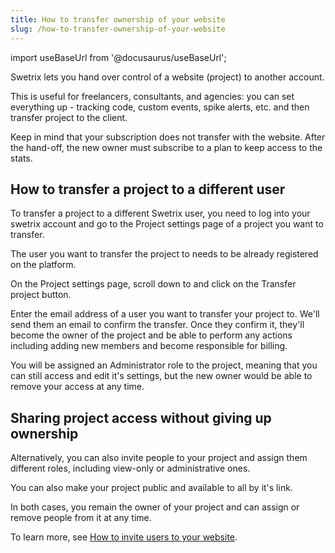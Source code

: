 ```yaml
---
title: How to transfer ownership of your website
slug: /how-to-transfer-ownership-of-your-website
---
```


import useBaseUrl from '@docusaurus/useBaseUrl';

Swetrix lets you hand over control of a website (project) to another account. 

This is useful for freelancers, consultants, and agencies: you can set everything up - tracking code, custom events, spike alerts, etc. and then transfer project to the client.

Keep in mind that your subscription does not transfer with the website. After the hand-off, the new owner must subscribe to a plan to keep access to the stats.

## How to transfer a project to a different user

To transfer a project to a different Swetrix user, you need to log into your swetrix account and go to the Project settings page of a project you want to transfer.

The user you want to transfer the project to needs to be already registered on the platform.

On the Project settings page, scroll down to and click on the Transfer project button.

Enter the email address of a user you want to transfer your project to. We'll send them an email to confirm the transfer. Once they confirm it, they'll become the owner of the project and be able to perform any actions including adding new members and become responsible for billing.

You will be assigned an Administrator role to the project, meaning that you can still access and edit it's settings, but the new owner would be able to remove your access at any time.

## Sharing project access without giving up ownership

Alternatively, you can also invite people to your project and assign them different roles, including view-only or administrative ones.

You can also make your project public and available to all by it's link.

In both cases, you remain the owner of your project and can assign or remove people from it at any time.

To learn more, see [How to invite users to your website](/how-to-invite-users-to-your-website).
